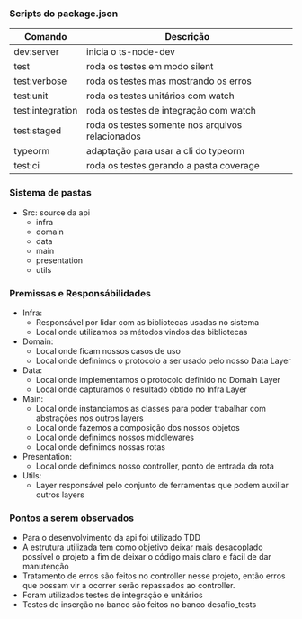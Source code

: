 ### Scripts do package.json

| Comando          | Descrição                                        |
| ---------------- | ------------------------------------------------ |
| dev:server       | inicia o ts-node-dev                             |
| test             | roda os testes em modo silent                    |
| test:verbose     | roda os testes mas mostrando os erros            |
| test:unit        | roda os testes unitários com watch               |
| test:integration | roda os testes de integração com watch           |
| test:staged      | roda os testes somente nos arquivos relacionados |
| typeorm          | adaptação para usar a cli do typeorm             |
| test:ci          | roda os testes gerando a pasta coverage          |

### Sistema de pastas

* Src: source da api
  * infra
  * domain
  * data
  * main
  * presentation
  * utils


### Premissas e Responsábilidades
* Infra:
  * Responsável por lidar com as bibliotecas usadas no sistema
  * Local onde utilizamos os métodos vindos das bibliotecas
* Domain:
  * Local onde ficam nossos casos de uso
  * Local onde definimos o protocolo a ser usado pelo nosso Data Layer
* Data:
  * Local onde implementamos o protocolo definido no Domain Layer
  * Local onde capturamos o resultado obtido no Infra Layer
* Main:
  * Local onde instanciamos as classes para poder trabalhar com abstrações nos outros layers
  * Local onde fazemos a composição dos nossos objetos
  * Local onde definimos nossos middlewares
  * Local onde definimos nossas rotas
* Presentation:
  * Local onde definimos nosso controller, ponto de entrada da rota
* Utils:
  * Layer responsável pelo conjunto de ferramentas que podem auxiliar outros layers


### Pontos a serem observados
* Para o desenvolvimento da api foi utilizado TDD
* A estrutura utilizada tem como objetivo deixar mais desacoplado possível o projeto a fim de deixar o código mais claro e fácil de dar manutenção
* Tratamento de erros são feitos no controller nesse projeto, então erros que possam vir a ocorrer serão repassados ao controller.
* Foram utilizados testes de integração e unitários
* Testes de inserção no banco são feitos no banco desafio_tests
 